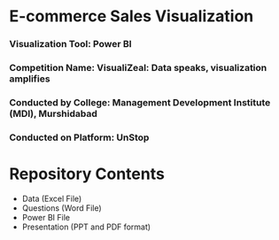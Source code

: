 # E-commerce Sales Visualization
### Visualization Tool: Power BI
### Competition Name: VisualiZeal: Data speaks, visualization amplifies
### Conducted by College: Management Development Institute (MDI), Murshidabad
### Conducted on Platform: UnStop

# Repository Contents
- Data (Excel File)
- Questions (Word File)
- Power BI File
- Presentation (PPT and PDF format)
